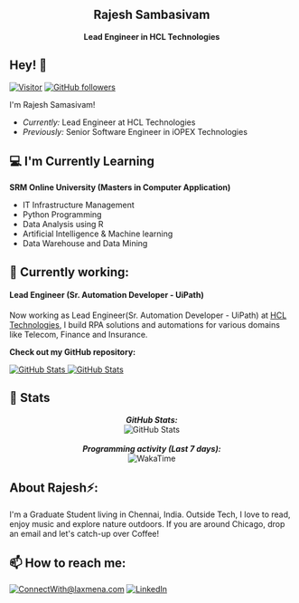 <h2 align='center'>Rajesh Sambasivam</h2>
<p align='center'><b>Lead Engineer in HCL Technologies</b></p>

<h2>Hey! 👋</h2>

[![Visitor](https://visitor-badge.laobi.icu/badge?page_id=rajbca00.rajbca00)](https://github.com/rajbca00) [![GitHub followers](https://img.shields.io/github/followers/rajbca00.svg?style=social&label=Follow)](https://github.com/rajbca00?tab=followers)

I'm Rajesh Samasivam! 
- <i>Currently:</i> Lead Engineer at HCL Technologies 
- <i>Previously:</i> Senior Software Engineer in iOPEX Technologies

<h2>💻 I'm Currently Learning</h2>

__SRM Online University (Masters in Computer Application)__
- IT Infrastructure Management
- Python Programming
- Data Analysis using R
- Artificial Intelligence & Machine learning
- Data Warehouse and Data Mining


<h2>💼 Currently working:</h2>
<h4>Lead Engineer (Sr. Automation Developer - UiPath)</h4>

Now working as Lead Engineer(Sr. Automation Developer - UiPath) at [HCL Technologies](https://www.hcltech.com/), I build RPA solutions and automations for various domains like Telecom, Finance and Insurance.

__Check out my GitHub repository:__

<div>
  <p>
    <a href="https://github.com/rajbca00/UiPath-Zoom-Integration">
      <img src="https://github-readme-stats.vercel.app/api/pin/?username=rajbca00&repo=UiPath-Zoom-Integration" alt="GitHub Stats" />
    </a>
    <a href="https://github.com/rajbca00/
UiPath_Multi_Browser_Automation ">
      <img src="https://github-readme-stats.vercel.app/api/pin/?username=rajbca00&repo=
UiPath_Multi_Browser_Automation " alt="GitHub Stats" />
    </a>
  </p>
</div>

<h2>👀 Stats</h2>

<div>
  
  <p align="center">
  <b><em>GitHub Stats:</em></b> <br/>
    <img src="https://github-readme-streak-stats.herokuapp.com/?user=rajbca00" alt="GitHub Stats" /> <br/><br/>
  <b><em>Programming activity (Last 7 days):</em></b> <br/>
    <img src="https://github-readme-stats.vercel.app/api/wakatime?username=rajbca00" alt="WakaTime" />
  </p>
</div>


<h2> About Rajesh⚡:</h2>

I'm a Graduate Student living in Chennai, India. Outside Tech, I love to read, enjoy music and explore nature outdoors. If you are around Chicago, drop an email and let's catch-up over Coffee!
 
<!-- - Check out my Blog: [https://laxmena.com](https://laxmena.com)
- Know more about me: [About Laxmena](https://laxmena.com/pages/about)
- Write to me: [ConnectWith@laxmena.com](mailto:ConnectWith@laxmena.com) -->

<h2>📫 How to reach me:</h2>

<a href="mailto:rajbca00@gmail.com">![ConnectWith@laxmena.com](https://img.shields.io/badge/Gmail-D14836?style=for-the-badge&logo=gmail&logoColor=white)</a> <a href="https://www.linkedin.com/in/rajesh-sambasivam">![LinkedIn](https://img.shields.io/badge/LinkedIn-0077B5?style=for-the-badge&logo=linkedin&logoColor=white)</a>